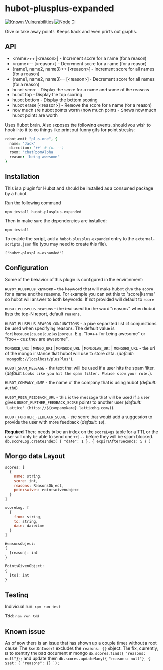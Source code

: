 hubot-plusplus-expanded
==============

[![Known Vulnerabilities](https://snyk.io//test/github/Mutmatt/hubot-plusplus-expanded/badge.svg?targetFile=package.json)](https://snyk.io//test/github/Mutmatt/hubot-plusplus-expanded?targetFile=package.json)
![Node CI](https://github.com/Mutmatt/hubot-plusplus-expanded/workflows/Node%20CI/badge.svg?branch=main)

Give or take away points. Keeps track and even prints out graphs.


API
---
* \<name>++ [\<reason>] - Increment score for a name (for a reason)
* \<name>-- [\<reason>] - Decrement score for a name (for a reason)
* {name1, name2, name3}++ [\<reason>] - Increment score for all names (for a reason)
* {name1, name2, name3}-- [\<reason>] - Decrement score for all names (for a reason)
* hubot score <name> - Display the score for a name and some of the reasons
* hubot top <amount> - Display the top scoring <amount>
* hubot bottom <amount> - Display the bottom scoring <amount>
* hubot erase <name> [\<reason>] - Remove the score for a name (for a reason)
* how much are hubot points worth (how much point) - Shows how much hubot points are worth

Uses Hubot brain. Also exposes the following events, should you wish to hook
into it to do things like print out funny gifs for point streaks:

```coffeescript
robot.emit "plus-one", {
  name: 'Jack'
  direction: '++' # (or --)
  room: 'chatRoomAlpha'
  reason: 'being awesome'
}
```

## Installation

This is a plugin for Hubot and should be installed as a consumed package by a hubot.

Run the following command

  `npm install hubot-plusplus-expanded`

Then to make sure the dependencies are installed:

  `npm install`

To enable the script, add a `hubot-plusplus-expanded` entry to the `external-scripts.json`
file (you may need to create this file).

    ["hubot-plusplus-expanded"]

## Configuration

Some of the behavior of this plugin is configured in the environment:

`HUBOT_PLUSPLUS_KEYWORD` - the keyword that will make hubot give the score for a name and the reasons. For example you can set this to "score|karma" so hubot will answer to both keywords. If not provided will default to `score`

`HUBOT_PLUSPLUS_REASONS` - the text used for the word "reasons" when hubot lists the top-N report, default `reasons`.

`HUBOT_PLUSPLUS_REASON_CONJUNCTIONS` - a pipe separated list of conjunctions be used when specifying reasons. The default value is `for|because|cause|cuz|as|porque`. E.g. "foo++ for being awesome" or "foo++ cuz they are awesome".

`MONGODB_URI` | `MONGO_URI` | `MONGODB_URL` | `MONGOLAB_URI` | `MONGOHQ_URL` - the uri of the mongo instance that hubot will use to store data. (*default:* `'mongodb://localhost/plusPlus'`).

`HUBOT_SPAM_MESSAGE` - the text that will be used if a user hits the spam filter. (*default:* `Looks like you hit the spam filter. Please slow your role.`).

`HUBOT_COMPANY_NAME` - the name of the company that is using hubot (*default:* `Auth0`).

`HUBOT_PEER_FEEDBACK_URL` - this is the message that will be used if a user gives `HUBOT_FURTHER_FEEDBACK_SCORE` points to another user (*default:* `'Lattice' (https://${companyName}.latticehq.com/)`).

`HUBOT_FURTHER_FEEDBACK_SCORE` - the score that would add a suggestion to provide the user with more feedback (*default:* `10`).

**Required** There needs to be an index on the `scoreLogs` table for a TTL or the user will only be able to send one `++|--` before they will be spam blocked. 
`db.scoreLog.createIndex( { "date": 1 }, { expireAfterSeconds: 5 } )`

## Mongo data Layout
``` javascript
scores: [
  {
    name: string,
    score: int,
    reasons: ReasonsObject,
    pointsGiven: PointsGivenObject
  }
]

scoreLog: [
  {
    from: string,
    to: string,
    date: datetime
  }
]

ReasonsObject:
{
  [reason]: int
}

PointsGivenObject:
{
  [to]: int
}
```

## Testing

Individual run:
`npm run test`

Tdd:
`npm run tdd`

## Known issue
As of now there is an issue that has shown up a couple times without a root cause. The `$setOnInsert` excludes the `reasons: {}` object. The fix, currently, is to identify the bad document in mongo `db.scores.find({ "reasons: null"});` and update them  `db.scores.updateMany({ "reasons: null"}, { $set: { "reasons": {} });`
